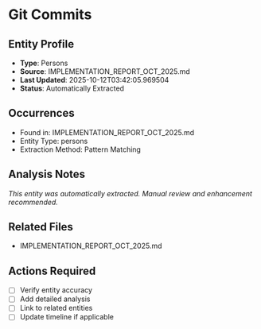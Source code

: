 # Git Commits

## Entity Profile
- **Type**: Persons
- **Source**: IMPLEMENTATION_REPORT_OCT_2025.md
- **Last Updated**: 2025-10-12T03:42:05.969504
- **Status**: Automatically Extracted

## Occurrences
- Found in: IMPLEMENTATION_REPORT_OCT_2025.md
- Entity Type: persons
- Extraction Method: Pattern Matching

## Analysis Notes
*This entity was automatically extracted. Manual review and enhancement recommended.*

## Related Files
- IMPLEMENTATION_REPORT_OCT_2025.md

## Actions Required
- [ ] Verify entity accuracy
- [ ] Add detailed analysis
- [ ] Link to related entities
- [ ] Update timeline if applicable
